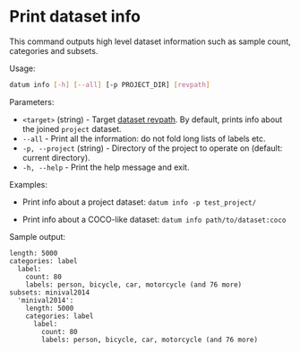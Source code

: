 # Print dataset info


This command outputs high level dataset information such as sample count,
categories and subsets.

Usage:

``` bash
datum info [-h] [--all] [-p PROJECT_DIR] [revpath]
```

Parameters:
- `<target>` (string) - Target [dataset revpath](/docs/user-manual/how_to_use_datumaro/#revpath).
  By default, prints info about the joined `project` dataset.
- `--all` - Print all the information: do not fold long lists of labels etc.
- `-p, --project` (string) - Directory of the project to operate on
  (default: current directory).
- `-h, --help` - Print the help message and exit.


Examples:

- Print info about a project dataset:
`datum info -p test_project/`

- Print info about a COCO-like dataset:
`datum info path/to/dataset:coco`

Sample output:

```
length: 5000
categories: label
  label:
    count: 80
    labels: person, bicycle, car, motorcycle (and 76 more)
subsets: minival2014
  'minival2014':
    length: 5000
    categories: label
      label:
        count: 80
        labels: person, bicycle, car, motorcycle (and 76 more)
```
